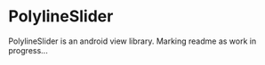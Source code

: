 # PolylineSlider

PolylineSlider is an android view library. 
Marking readme as work in progress...
